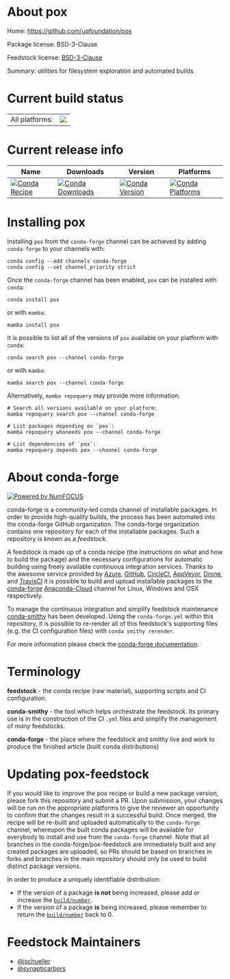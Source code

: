About pox
=========

Home: https://github.com/uqfoundation/pox

Package license: BSD-3-Clause

Feedstock license: [BSD-3-Clause](https://github.com/conda-forge/pox-feedstock/blob/main/LICENSE.txt)

Summary: utilities for filesystem exploration and automated builds

Current build status
====================


<table><tr><td>All platforms:</td>
    <td>
      <a href="https://dev.azure.com/conda-forge/feedstock-builds/_build/latest?definitionId=5438&branchName=main">
        <img src="https://dev.azure.com/conda-forge/feedstock-builds/_apis/build/status/pox-feedstock?branchName=main">
      </a>
    </td>
  </tr>
</table>

Current release info
====================

| Name | Downloads | Version | Platforms |
| --- | --- | --- | --- |
| [![Conda Recipe](https://img.shields.io/badge/recipe-pox-green.svg)](https://anaconda.org/conda-forge/pox) | [![Conda Downloads](https://img.shields.io/conda/dn/conda-forge/pox.svg)](https://anaconda.org/conda-forge/pox) | [![Conda Version](https://img.shields.io/conda/vn/conda-forge/pox.svg)](https://anaconda.org/conda-forge/pox) | [![Conda Platforms](https://img.shields.io/conda/pn/conda-forge/pox.svg)](https://anaconda.org/conda-forge/pox) |

Installing pox
==============

Installing `pox` from the `conda-forge` channel can be achieved by adding `conda-forge` to your channels with:

```
conda config --add channels conda-forge
conda config --set channel_priority strict
```

Once the `conda-forge` channel has been enabled, `pox` can be installed with `conda`:

```
conda install pox
```

or with `mamba`:

```
mamba install pox
```

It is possible to list all of the versions of `pox` available on your platform with `conda`:

```
conda search pox --channel conda-forge
```

or with `mamba`:

```
mamba search pox --channel conda-forge
```

Alternatively, `mamba repoquery` may provide more information:

```
# Search all versions available on your platform:
mamba repoquery search pox --channel conda-forge

# List packages depending on `pox`:
mamba repoquery whoneeds pox --channel conda-forge

# List dependencies of `pox`:
mamba repoquery depends pox --channel conda-forge
```


About conda-forge
=================

[![Powered by
NumFOCUS](https://img.shields.io/badge/powered%20by-NumFOCUS-orange.svg?style=flat&colorA=E1523D&colorB=007D8A)](https://numfocus.org)

conda-forge is a community-led conda channel of installable packages.
In order to provide high-quality builds, the process has been automated into the
conda-forge GitHub organization. The conda-forge organization contains one repository
for each of the installable packages. Such a repository is known as a *feedstock*.

A feedstock is made up of a conda recipe (the instructions on what and how to build
the package) and the necessary configurations for automatic building using freely
available continuous integration services. Thanks to the awesome service provided by
[Azure](https://azure.microsoft.com/en-us/services/devops/), [GitHub](https://github.com/),
[CircleCI](https://circleci.com/), [AppVeyor](https://www.appveyor.com/),
[Drone](https://cloud.drone.io/welcome), and [TravisCI](https://travis-ci.com/)
it is possible to build and upload installable packages to the
[conda-forge](https://anaconda.org/conda-forge) [Anaconda-Cloud](https://anaconda.org/)
channel for Linux, Windows and OSX respectively.

To manage the continuous integration and simplify feedstock maintenance
[conda-smithy](https://github.com/conda-forge/conda-smithy) has been developed.
Using the ``conda-forge.yml`` within this repository, it is possible to re-render all of
this feedstock's supporting files (e.g. the CI configuration files) with ``conda smithy rerender``.

For more information please check the [conda-forge documentation](https://conda-forge.org/docs/).

Terminology
===========

**feedstock** - the conda recipe (raw material), supporting scripts and CI configuration.

**conda-smithy** - the tool which helps orchestrate the feedstock.
                   Its primary use is in the construction of the CI ``.yml`` files
                   and simplify the management of *many* feedstocks.

**conda-forge** - the place where the feedstock and smithy live and work to
                  produce the finished article (built conda distributions)


Updating pox-feedstock
======================

If you would like to improve the pox recipe or build a new
package version, please fork this repository and submit a PR. Upon submission,
your changes will be run on the appropriate platforms to give the reviewer an
opportunity to confirm that the changes result in a successful build. Once
merged, the recipe will be re-built and uploaded automatically to the
`conda-forge` channel, whereupon the built conda packages will be available for
everybody to install and use from the `conda-forge` channel.
Note that all branches in the conda-forge/pox-feedstock are
immediately built and any created packages are uploaded, so PRs should be based
on branches in forks and branches in the main repository should only be used to
build distinct package versions.

In order to produce a uniquely identifiable distribution:
 * If the version of a package **is not** being increased, please add or increase
   the [``build/number``](https://docs.conda.io/projects/conda-build/en/latest/resources/define-metadata.html#build-number-and-string).
 * If the version of a package **is** being increased, please remember to return
   the [``build/number``](https://docs.conda.io/projects/conda-build/en/latest/resources/define-metadata.html#build-number-and-string)
   back to 0.

Feedstock Maintainers
=====================

* [@jschueller](https://github.com/jschueller/)
* [@synapticarbors](https://github.com/synapticarbors/)

